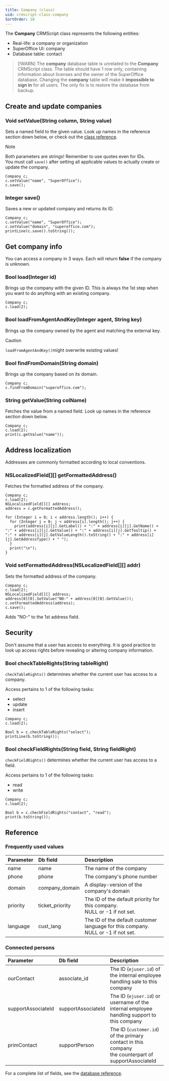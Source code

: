 ```yaml
---
title: Company (class)
uid: crmscript-class-company
SortOrder: 10
---
```


The **Company** CRMScript class represents the following entities:

* Real-life: a company or organization
* SuperOffice UI: company
* Database table: contact

> [!WARN]
> The **company** database table is unrelated to the **Company** CRMScript class. The table should have 1 row only, containing information about licenses and the owner of the SuperOffice database. Changing the **company** table will make it **impossible to sign in** for all users. The only fix is to restore the database from backup.

## Create and update companies

### Void setValue(String column, String value)

Sets a named field to the given value. Look up names in the reference section down below, or check out the [class reference](https://community.superoffice.com/documentation/SDK/SO.Customer.Service.Support/html/EJScript-Classes-Company-setValue.htm).

> [!NOTE]
> Both parameters are strings! Remember to use quotes even for IDs. <br>
> You must call `save()` after setting all applicable values to actually create or update the company.

```crmscript
Company c;
c.setValue("name", "SuperOffice");
c.save();
```

### Integer save()

Saves a new or updated company and returns its ID.

```crmscript
Company c;
c.setValue("name", "SuperOffice");
c.setValue("domain", "superoffice.com");
printLine(c.save().toString());
```

## Get company info

You can access a company in 3 ways. Each will return **false** if the company is unknown.

### Bool load(Integer id)

Brings up the company with the given ID. This is always the 1st step when you want to do anything with an existing company.

```crmscript
Company c;
c.load(2);
```

### Bool loadFromAgentAndKey(Integer agent, String key)

Brings up the company owned by the agent and matching the external key.

> [!CAUTION]
> `loadFromAgentAndKey()`might overwrite existing values!

### Bool findFromDomain(String domain)

Brings up the company based on its domain.

```crmscript
Company c;
c.findFromDomain("superoffice.com");
```

### String getValue(String colName)

Fetches the value from a named field. Look up names in the reference section down below.

```crmscript!
Company c;
c.load(2);
print(c.getValue("name"));
```

## Address localization

Addresses are commonly formatted according to local conventions.

### NSLocalizedField[][] getFormattedAddress()

Fetches the formatted address of the company.

```crmscript!
Company c;
c.load(2);
NSLocalizedField[][] address;
address = c.getFormattedAddress();

for (Integer i = 0; i < address.length(); i++) {
  for (Integer j = 0; j < address[i].length(); j++) {
    print(address[i][j].GetLabel() + ":" + address[i][j].GetName() + ":" + address[i][j].GetValue() + ":" + address[i][j].GetTooltip() + ":" + address[i][j].GetValueLength().toString() + ":" + address[i][j].GetAddressType() + " ");
  }
  print("\n");
}
```

### Void setFormattedAddress(NSLocalizedField[][] addr)

Sets the formatted address of the company.

```crmscript
Company c;
c.load(2);
NSLocalizedField[][] address;
address[0][0].SetValue("NO-" + address[0][0].GetValue());
c.setFormattedAddress(address);
c.save();
```

Adds "NO-" to the 1st address field.

## Security

Don't assume that a user has access to everything. It is good practice to look up access rights before revealing or altering company information.

### Bool checkTableRights(String tableRight)

`checkTableRights()` determines whether the current user has access to a company.

Access pertains to 1 of the following tasks:

* select
* update
* insert

```crmscript!
Company c;
c.load(2);

Bool b = c.checkTableRights("select");
printLine(b.toString());
```

### Bool checkFieldRights(String field, String fieldRight)

`checkFieldRights()` determines whether the current user has access to a field.

Access pertains to 1 of the following tasks:

* read
* write

```crmscript
Company c;
c.load(2);

Bool b = c.checkFieldRights("contact", "read");
print(b.toString());
```

## Reference

### Frequently used values

| Parameter    | Db field        | Description                               |
|:-------------|:----------------|:------------------------------------------|
| name         | name            | The name of the company                   |
| phone        | phone           | The company's phone number                |
| domain       | company_domain  | A display-version of the company's domain |
| priority     | ticket_priority | The ID of the default priority for this company.<br />NULL or -1 if not set. |
| language     | cust_lang       | The ID of the default customer language for this company.<br/>NULL or -1 if not set. |

### Connected persons

| Parameter          | Db field           | Description                                                       |
|:-------------------|:-------------------|:------------------------------------------------------------------|
| ourContact         | associate_id       | The ID (`ejuser.id`) of the internal employee handling sale to this company |
| supportAssociateId | supportAssociateId | The ID (`ejuser.id`) or username of the internal employee handling support to this company |
| primContact        | supportPerson      | The ID (`customer.id`) of the primary contact in this company<br/>the counterpart of supportAssociateId |

For a complete list of fields, see the [database reference](https://community.superoffice.com/documentation/SDK/SO.Database/html/Tables-contact.htm).
